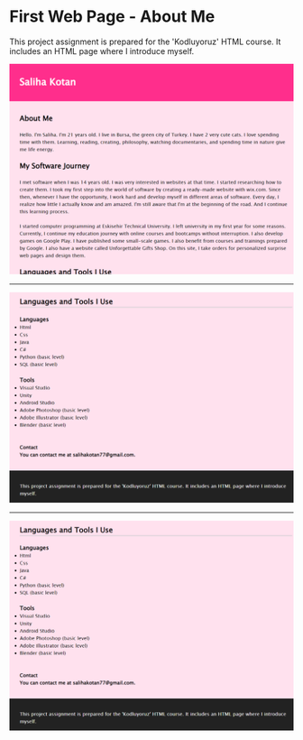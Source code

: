 # First Web Page - About Me
This project assignment is prepared for the 'Kodluyoruz' HTML course. It includes an HTML page where I introduce myself.

![preview image](preview.png)

---

![second preview image](preview2.png)

---

![second preview image](preview3.png)
